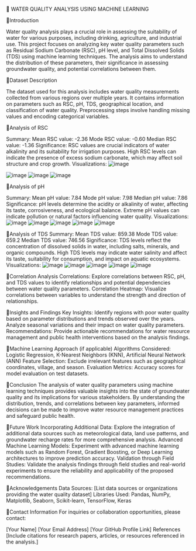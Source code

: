 🚀 WATER QUALITY ANALYSIS USING MACHINE LEARNING


📌Introduction

Water quality analysis plays a crucial role in assessing the suitability of water for various purposes, including drinking, agriculture, and industrial use. This project focuses on analyzing key water quality parameters such as Residual Sodium Carbonate (RSC), pH level, and Total Dissolved Solids (TDS) using machine learning techniques. The analysis aims to understand the distribution of these parameters, their significance in assessing groundwater quality, and potential correlations between them.

📌Dataset Description

The dataset used for this analysis includes water quality measurements collected from various regions over multiple years. It contains information on parameters such as RSC, pH, TDS, geographical location, and classification of water quality. Preprocessing steps involve handling missing values and encoding categorical variables.

📌Analysis of RSC

Summary:
Mean RSC value: -2.36
Mode RSC value: -0.60
Median RSC value: -1.36
Significance: RSC values are crucial indicators of water alkalinity and its suitability for irrigation purposes. High RSC levels can indicate the presence of excess sodium carbonate, which may affect soil structure and crop growth.
Visualizations:
![image](https://github.com/Prakriti2901/Water-Quality/assets/122342001/f8406918-5c8a-453e-916e-b4e34f1355af)

![image](https://github.com/Prakriti2901/Water-Quality/assets/122342001/6b4b2b95-2c96-4424-a562-edf9a2946b4b)
![image](https://github.com/Prakriti2901/Water-Quality/assets/122342001/b73d8419-b5c1-4b81-a8bf-308ee41341b8)
![image](https://github.com/Prakriti2901/Water-Quality/assets/122342001/2143c19c-8b42-4655-8403-fdc200af0c5c)




📌Analysis of pH

Summary:
Mean pH value: 7.84
Mode pH value: 7.98
Median pH value: 7.86
Significance: pH levels determine the acidity or alkalinity of water, affecting its taste, corrosiveness, and ecological balance. Extreme pH values can indicate pollution or natural factors influencing water quality.
Visualizations:
![image](https://github.com/Prakriti2901/Water-Quality/assets/122342001/8937428a-3d09-4fcd-ac0b-ec981af4913e)
![image](https://github.com/Prakriti2901/Water-Quality/assets/122342001/2225d8de-5d11-4076-b546-479df70a1197)
![image](https://github.com/Prakriti2901/Water-Quality/assets/122342001/913c29bf-1f04-4186-8b7f-c774613a2c9a)
![image](https://github.com/Prakriti2901/Water-Quality/assets/122342001/8c091d6d-87cb-42f1-aabc-ccc5a062c2b1)
![image](https://github.com/Prakriti2901/Water-Quality/assets/122342001/ee7767a7-25c8-4cad-8d8a-dcfb2f51a276)






📌Analysis of TDS
Summary:
Mean TDS value: 859.38
Mode TDS value: 659.2
Median TDS value: 746.56
Significance: TDS levels reflect the concentration of dissolved solids in water, including salts, minerals, and organic compounds. High TDS levels may indicate water salinity and affect its taste, suitability for consumption, and impact on aquatic ecosystems.
Visualizations:
![image](https://github.com/Prakriti2901/Water-Quality/assets/122342001/23baadbe-75a2-4db8-9ee9-783c106aee10)
![image](https://github.com/Prakriti2901/Water-Quality/assets/122342001/6e5bde89-5a36-4285-9ca2-b02f0c9306e7)
![image](https://github.com/Prakriti2901/Water-Quality/assets/122342001/d38b015d-77e3-49c1-9a31-decedabe33dc)
![image](https://github.com/Prakriti2901/Water-Quality/assets/122342001/9b5cdee5-6b70-4e2a-9dce-622b187fe27f)
![image](https://github.com/Prakriti2901/Water-Quality/assets/122342001/7f30d378-1c96-42d9-90bf-78e59bb55f43)






📌Correlation Analysis
Correlations:
Explore correlations between RSC, pH, and TDS values to identify relationships and potential dependencies between water quality parameters.
Correlation Heatmap: Visualize correlations between variables to understand the strength and direction of relationships.

📌Insights and Findings
Key Insights:
Identify regions with poor water quality based on parameter distributions and trends observed over the years.
Analyze seasonal variations and their impact on water quality parameters.
Recommendations: Provide actionable recommendations for water resource management and public health interventions based on the analysis findings.

📌Machine Learning Approach (if applicable)
Algorithms Considered: Logistic Regression, K-Nearest Neighbors (KNN), Artificial Neural Network (ANN)
Feature Selection: Exclude irrelevant features such as geographical coordinates, village, and season.
Evaluation Metrics: Accuracy scores for model evaluation on test datasets.

📌Conclusion
The analysis of water quality parameters using machine learning techniques provides valuable insights into the state of groundwater quality and its implications for various stakeholders. By understanding the distribution, trends, and correlations between key parameters, informed decisions can be made to improve water resource management practices and safeguard public health.

📌Future Work
Incorporating Additional Data: Explore the integration of additional data sources such as meteorological data, land use patterns, and groundwater recharge rates for more comprehensive analysis.
Advanced Machine Learning Models: Experiment with advanced machine learning models such as Random Forest, Gradient Boosting, or Deep Learning architectures to improve prediction accuracy.
Validation through Field Studies: Validate the analysis findings through field studies and real-world experiments to ensure the reliability and applicability of the proposed recommendations.

📌Acknowledgements
Data Sources: [List data sources or organizations providing the water quality dataset]
Libraries Used: Pandas, NumPy, Matplotlib, Seaborn, Scikit-learn, TensorFlow, Keras

📌Contact Information
For inquiries or collaboration opportunities, please contact:

[Your Name]
[Your Email Address]
[Your GitHub Profile Link]
References
[Include citations for research papers, articles, or resources referenced in the analysis.]

